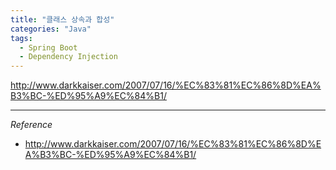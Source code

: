 ```yaml
---
title: "클래스 상속과 합성"
categories: "Java"
tags:
  - Spring Boot
  - Dependency Injection
---
```


http://www.darkkaiser.com/2007/07/16/%EC%83%81%EC%86%8D%EA%B3%BC-%ED%95%A9%EC%84%B1/

---

*Reference*

- http://www.darkkaiser.com/2007/07/16/%EC%83%81%EC%86%8D%EA%B3%BC-%ED%95%A9%EC%84%B1/
